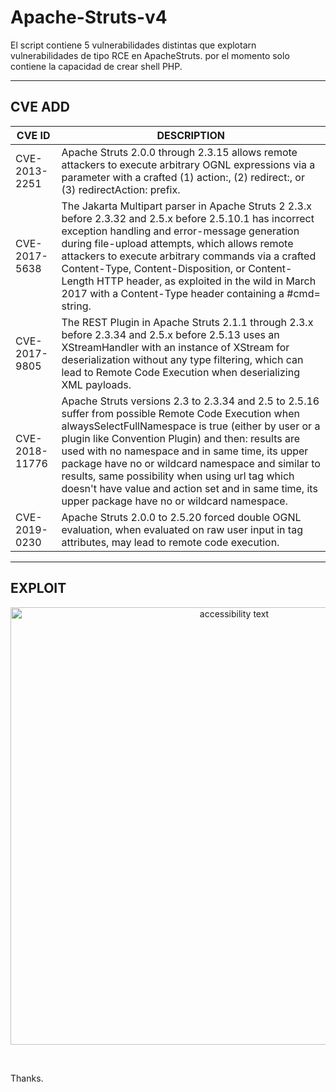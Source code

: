 # Apache-Struts-v4

El script contiene 5 vulnerabilidades distintas que explotarn vulnerabilidades de tipo RCE en ApacheStruts. por el momento solo contiene la capacidad de crear shell PHP.
<br>

---

## CVE ADD
|CVE ID| DESCRIPTION|
|-|-
|CVE-2013-2251|Apache Struts 2.0.0 through 2.3.15 allows remote attackers to execute arbitrary OGNL expressions via a parameter with a crafted (1) action:, (2) redirect:, or (3) redirectAction: prefix.
|CVE-2017-5638|The Jakarta Multipart parser in Apache Struts 2 2.3.x before 2.3.32 and 2.5.x before 2.5.10.1 has incorrect exception handling and error-message generation during file-upload attempts, which allows remote attackers to execute arbitrary commands via a crafted Content-Type, Content-Disposition, or Content-Length HTTP header, as exploited in the wild in March 2017 with a Content-Type header containing a #cmd= string.
|CVE-2017-9805|The REST Plugin in Apache Struts 2.1.1 through 2.3.x before 2.3.34 and 2.5.x before 2.5.13 uses an XStreamHandler with an instance of XStream for deserialization without any type filtering, which can lead to Remote Code Execution when deserializing XML payloads.
|CVE-2018-11776|Apache Struts versions 2.3 to 2.3.34 and 2.5 to 2.5.16 suffer from possible Remote Code Execution when alwaysSelectFullNamespace is true (either by user or a plugin like Convention Plugin) and then: results are used with no namespace and in same time, its upper package have no or wildcard namespace and similar to results, same possibility when using url tag which doesn't have value and action set and in same time, its upper package have no or wildcard namespace.
|CVE-2019-0230|Apache Struts 2.0.0 to 2.5.20 forced double OGNL evaluation, when evaluated on raw user input in tag attributes, may lead to remote code execution.

---

## EXPLOIT
<p align="center">
  <img src="https://github.com/s1kr10s/Apache-Struts-v3/blob/master/exploit.png" width="700" alt="accessibility text">
</p>
<br>

Thanks.
